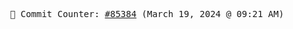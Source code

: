 <p align="center">
    <samp>
        📮 Commit Counter: <a href="https://github.com/Javascript-void0/Javascript-void0/commits/main">#85384</a> (March 19, 2024 @ 09:21 AM)
    </samp>
</p>